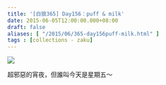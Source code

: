 ```yaml
---
title: '[白狼365] Day156：puff & milk'
date: 2015-06-05T12:00:00.000+08:00
draft: false
aliases: [ "/2015/06/365-day156puff-milk.html" ]
tags : [collections - zaku]
---
```


![](/images/zaku156.jpg)

超邪惡的宵夜，但誰叫今天是星期五～
